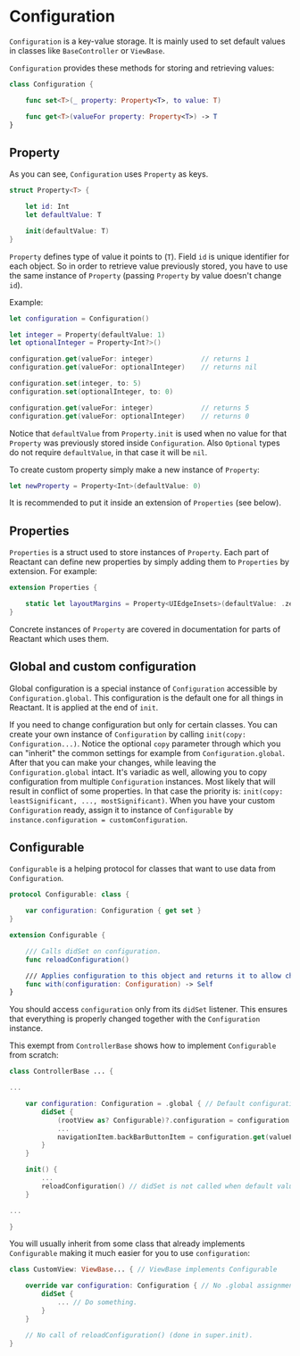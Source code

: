 # Configuration

`Configuration` is a key-value storage. It is mainly used to set default values in classes like `BaseController` or `ViewBase`.

`Configuration` provides these methods for storing and retrieving values:

```swift
class Configuration {

    func set<T>(_ property: Property<T>, to value: T)

    func get<T>(valueFor property: Property<T>) -> T
}
```

## Property

As you can see, `Configuration` uses `Property` as keys.

```swift
struct Property<T> {

    let id: Int
    let defaultValue: T

    init(defaultValue: T)
}
```

`Property` defines type of value it points to (`T`). Field `id` is unique identifier for each object. So in order to retrieve value previously stored, you have to use the same instance of `Property` (passing `Property` by value doesn't change `id`).

Example:

```swift
let configuration = Configuration()

let integer = Property(defaultValue: 1)
let optionalInteger = Property<Int?>()

configuration.get(valueFor: integer) 			// returns 1
configuration.get(valueFor: optionalInteger) 	// returns nil

configuration.set(integer, to: 5)
configuration.set(optionalInteger, to: 0)

configuration.get(valueFor: integer) 			// returns 5
configuration.get(valueFor: optionalInteger) 	// returns 0
```

Notice that `defaultValue` from `Property.init` is used when no value for that `Property` was previously stored inside `Configuration`. Also `Optional` types do not require `defaultValue`, in that case it will be `nil`.

To create custom property simply make a new instance of `Property`:

```swift
let newProperty = Property<Int>(defaultValue: 0)
```

It is recommended to put it inside an extension of `Properties` (see below).

## Properties

`Properties` is a struct used to store instances of `Property`. Each part of Reactant can define new properties by simply adding them to `Properties` by extension. For example:

```swift
extension Properties {

	static let layoutMargins = Property<UIEdgeInsets>(defaultValue: .zero)
}
```

Concrete instances of `Property` are covered in documentation for parts of Reactant which uses them.

## Global and custom configuration

Global configuration is a special instance of `Configuration` accessible by `Configuration.global`. This configuration is the default one for all things in Reactant. It is applied at the end of `init`.

If you need to change configuration but only for certain classes. You can create your own instance of `Configuration` by calling `init(copy: Configuration...)`. Notice the optional `copy` parameter through which you can "inherit" the common settings for example from `Configuration.global`. After that you can make your changes, while leaving the `Configuration.global` intact. It's variadic as well, allowing you to copy configuration from multiple `Configuration` instances. Most likely that will result in conflict of some properties. In that case the priority is: `init(copy: leastSignificant, ..., mostSignificant)`. When you have your custom `Configuration` ready, assign it to instance of `Configurable` by `instance.configuration = customConfiguration`.

## Configurable

`Configurable` is a helping protocol for classes that want to use data from `Configuration`.

```swift
protocol Configurable: class {

    var configuration: Configuration { get set }
}

extension Configurable {

    /// Calls didSet on configuration.
    func reloadConfiguration()

    /// Applies configuration to this object and returns it to allow chaining.
    func with(configuration: Configuration) -> Self
}
```

You should access `configuration` only from its `didSet` listener. This ensures that everything is properly changed together with the `Configuration` instance.

This exempt from `ControllerBase` shows how to implement `Configurable` from scratch:

```swift
class ControllerBase ... {

...

	var configuration: Configuration = .global { // Default configuration is .global.
	    didSet {
	        (rootView as? Configurable)?.configuration = configuration // New instance of configuration is propagated through the dependency tree.
	        ...
	        navigationItem.backBarButtonItem = configuration.get(valueFor: Properties.defaultBackButton) // Accessing values.
	    }
	}

	init() {
		...
		reloadConfiguration() // didSet is not called when default value is assigned. This must be called after the class is initialized.
	}

...

}
```

You will usually inherit from some class that already implements `Configurable` making it much easier for you to use `configuration`:

```swift
class CustomView: ViewBase... { // ViewBase implements Configurable

	override var configuration: Configuration { // No .global assignment (already in super class).
		didSet {
		    ... // Do something.
		}
	}

	// No call of reloadConfiguration() (done in super.init).
}
```
